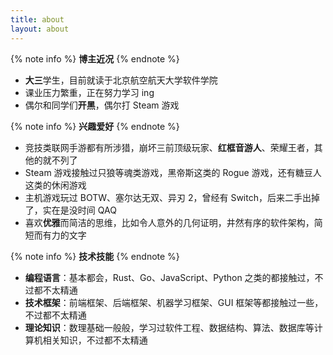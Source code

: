 ```yaml
---
title: about
layout: about
---
```


{% note info %}
**博主近况**
{% endnote %}

- **大三**学生，目前就读于北京航空航天大学软件学院
- 课业压力繁重，正在努力学习 ing
- 偶尔和同学们**开黑**，偶尔打 Steam 游戏

{% note info %}
**兴趣爱好**
{% endnote %}

- 竞技类联网手游都有所涉猎，崩坏三前顶级玩家、**红框音游人**、荣耀王者，其他的就不列了
- Steam 游戏接触过只狼等魂类游戏，黑帝斯这类的 Rogue 游戏，还有糖豆人这类的休闲游戏
- 主机游戏玩过 BOTW、塞尔达无双、异刃 2，曾经有 Switch，后来二手出掉了，实在是没时间 QAQ
- 喜欢**优雅**而简洁的思维，比如令人意外的几何证明，井然有序的软件架构，简短而有力的文字

{% note info %}
**技术技能**
{% endnote %}

- **编程语言**：基本都会，Rust、Go、JavaScript、Python 之类的都接触过，不过都不太精通
- **技术框架**：前端框架、后端框架、机器学习框架、GUI 框架等都接触过一些，不过都不太精通
- **理论知识**：数理基础一般般，学习过软件工程、数据结构、算法、数据库等计算机相关知识，不过都不太精通
